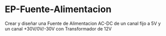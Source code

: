 # EP-Fuente-Alimentacion
Crear y diseñar una Fuente de Alimentacion AC-DC de un canal fijo a 5V y un canal +30V/0V/-30V con Transformador de 12V
